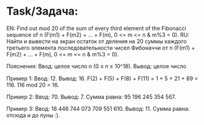 # Task/Задача: 
EN: Find out mod 20 of the sum of every third element of the Fibonacci sequence of n (F(m1) + F(m2) + … + F(m), 0 <= m <= n & m%3 = 0).
RU: Найти и вывести на экран остаток от деления на 20 суммы каждого третьего элемента последовательности чисел Фибоначчи от n (F(m1) + F(m2) + … + F(m), 
0 <= m <= n & m%3 = 0).


Пояснения:
Ввод: целое число n (0 ≤ 𝑛 ≤ 10^18).
Вывод: целое число

Пример 1:
Ввод: 12.
Вывод: 16.
F(2) + F(5) + F(8) + F(11) = 1 + 5 + 21 + 89 = 116.
116 mod 20 = 16.

Пример 2:
Ввод: 70.
Вывод: 7.
Сумма равна: 95 196 245 354 567.

Пример 3:
Ввод: 18 446 744 073 709 551 610.
Вывод: 11.
Сумма равна: отсюда и до луны :).
